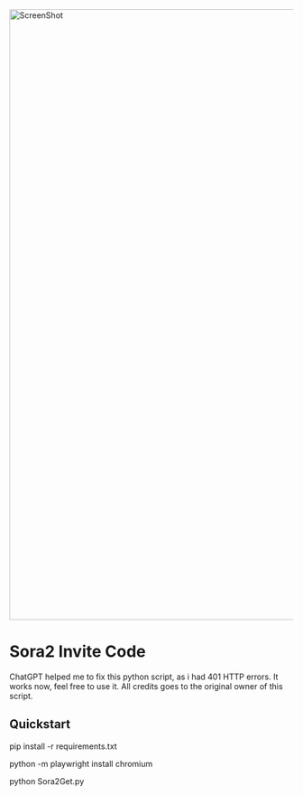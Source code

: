 <img width="1920" height="1080" alt="ScreenShot" src="https://github.com/user-attachments/assets/bc34a1db-962d-4bc9-9924-fc1675c4949c" />

# Sora2 Invite Code
ChatGPT helped me to fix this python script, as i had 401 HTTP errors. It works now, feel free to use it. All credits goes to the original owner of this script.

## Quickstart
pip install -r requirements.txt

python -m playwright install chromium

python Sora2Get.py
